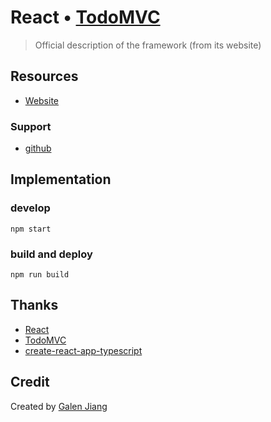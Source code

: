 # React • [TodoMVC](http://todomvc.com)

> Official description of the framework (from its website)


## Resources

- [Website]()


### Support

- [github](https://github.com/galenjiang)

## Implementation

### develop
```
npm start
```
### build and deploy
```
npm run build
```

## Thanks

- [React](https://reactjs.org/)
- [TodoMVC](http://todomvc.com/)
- [create-react-app-typescript](https://github.com/wmonk/create-react-app-typescript)

## Credit

Created by [Galen Jiang](http://galenjiang.github.io/)

